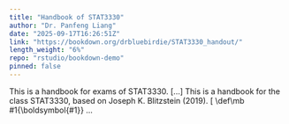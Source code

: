 ```yaml
---
title: "Handbook of STAT3330"
author: "Dr. Panfeng Liang"
date: "2025-09-17T16:26:51Z"
link: "https://bookdown.org/drbluebirdie/STAT3330_handout/"
length_weight: "6%"
repo: "rstudio/bookdown-demo"
pinned: false
---
```


This is a handbook for exams of STAT3330. [...] This is a handbook for the class STAT3330, based on Joseph K. Blitzstein (2019). \[ \def\mb #1{\boldsymbol{#1}} ...
